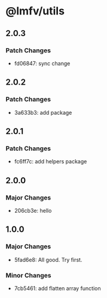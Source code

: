 # @lmfv/utils

## 2.0.3

### Patch Changes

- fd06847: sync change

## 2.0.2

### Patch Changes

- 3a633b3: add package

## 2.0.1

### Patch Changes

- fc6ff7c: add helpers package

## 2.0.0

### Major Changes

- 206cb3e: hello

## 1.0.0

### Major Changes

- 5fad6e8: All good. Try first.

### Minor Changes

- 7cb5461: add flatten array function
